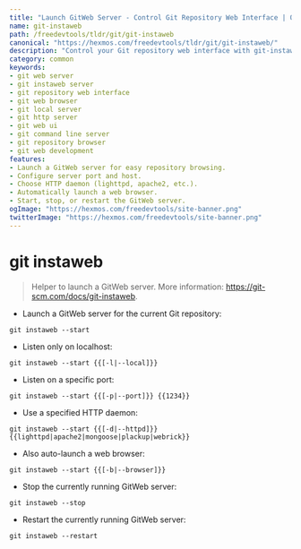 ```yaml
---
title: "Launch GitWeb Server - Control Git Repository Web Interface | Online Free DevTools by Hexmos"
name: git-instaweb
path: /freedevtools/tldr/git/git-instaweb
canonical: "https://hexmos.com/freedevtools/tldr/git/git-instaweb/"
description: "Control your Git repository web interface with git-instaweb. Launch a local GitWeb server and browse your repository in a web browser. Free online tool, no registration required."
category: common
keywords:
- git web server
- git instaweb server
- git repository web interface
- git web browser
- git local server
- git http server
- git web ui
- git command line server
- git repository browser
- git web development
features:
- Launch a GitWeb server for easy repository browsing.
- Configure server port and host.
- Choose HTTP daemon (lighttpd, apache2, etc.).
- Automatically launch a web browser.
- Start, stop, or restart the GitWeb server.
ogImage: "https://hexmos.com/freedevtools/site-banner.png"
twitterImage: "https://hexmos.com/freedevtools/site-banner.png"
---
```


# git instaweb

> Helper to launch a GitWeb server.
> More information: <https://git-scm.com/docs/git-instaweb>.

- Launch a GitWeb server for the current Git repository:

`git instaweb --start`

- Listen only on localhost:

`git instaweb --start {{[-l|--local]}}`

- Listen on a specific port:

`git instaweb --start {{[-p|--port]}} {{1234}}`

- Use a specified HTTP daemon:

`git instaweb --start {{[-d|--httpd]}} {{lighttpd|apache2|mongoose|plackup|webrick}}`

- Also auto-launch a web browser:

`git instaweb --start {{[-b|--browser]}}`

- Stop the currently running GitWeb server:

`git instaweb --stop`

- Restart the currently running GitWeb server:

`git instaweb --restart`
